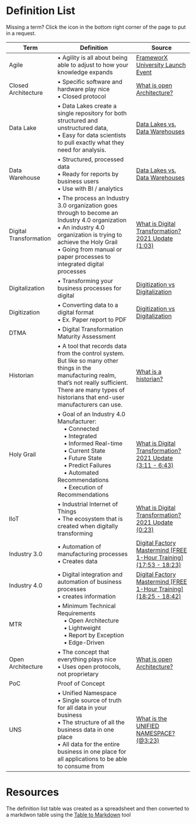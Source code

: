 # Definition List
Missing a term? Click the icon in the bottom right corner of the page to put in a request.

| Term                   | Definition                                                                                                                                                                                                                                                 | Source                                                                                                                                                                                                                                                           |
| ---------------------- | ---------------------------------------------------------------------------------------------------------------------------------------------------------------------------------------------------------------------------------------------------------- | ---------------------------------------------------------------------------------------------------------------------------------------------------------------------------------------------------------------------------------------------------------------- |
| Agile                  | • Agility is all about being able to adjust to how your knowledge expands                                                                                                                                                                                  | [FrameworX University Launch Event](https://youtu.be/PhRpTBwSqqE?t=2365)                                                                                                                                                                                         |
| Closed Architecture    | • Specific software and hardware play nice<br>• Closed protocol                                                                                                                                                                                            | [What is open Architecture?](https://www.youtube.com/watch?v=PMvBMNdlII0&list=PLGLQEZs6ivMoYbBio_DhxePRYlUOgjyk9&index=12)                                                                                                                                       |
| Data Lake              | • Data Lakes create a single repository for both structured and unstructured data,<br>• Easy for data scientists to pull exactly what they need for analysis.                                                                                              | [Data Lakes vs. Data Warehouses](https://www.oracle.com/a/ocom/docs/why-are-data-lakes-the-future-of-big-data-infographic.pdf?source=:ad:pas:go:dg:a_nas:71700000088129254-58700007462556219-p67083441405:RC_WWMK160617P00038C0001)                              |
| Data Warehouse         | • Structured, processed data<br>• Ready for reports by business users<br>• Use with BI / analytics                                                                                                                                                         | [Data Lakes vs. Data Warehouses](https://www.oracle.com/a/ocom/docs/why-are-data-lakes-the-future-of-big-data-infographic.pdf?source=:ad:pas:go:dg:a_nas:71700000088129254-58700007462556219-p67083441405:RC_WWMK160617P00038C0001)                              |
| Digital Transformation | • The process an Industry 3.0 organization goes through to become an Industry 4.0 organization<br>• An industry 4.0 organization is trying to achieve the Holy Grail<br>• Going from manual or paper processes to integrated digital processes             | [What is Digital Transformation? 2021 Update (1:03)](https://youtu.be/ekMwU_pgook?t=63)                                                                                                                                                                          |
| Digitalization         | • Transforming your business processes for digital                                                                                                                                                                                                         | [Digitization vs Digitalization](https://www.truqcapp.com/digitization-vs-digitalization-differences-definitions-and-examples/)                                                                                                                                  |
| Digitization           | • Converting data to a digital format<br>• Ex. Paper report to PDF                                                                                                                                                                                         | [Digitization vs Digitalization](https://www.truqcapp.com/digitization-vs-digitalization-differences-definitions-and-examples/)                                                                                                                                  |
| DTMA                   | • Digital Transformation Maturity Assessment<br>                                                                                                                                                                                                           |                                                                                                                                                                                                                                                                  |
| Historian              | • A tool that records data from the control system. But like so many other things in the manufacturing realm, that’s not really sufficient. There are many types of historians that end-user manufacturers can use.                                        | [What is a historian?](https://www.rtautomation.com/rtas-blog/what-is-a-historian) |
| Holy Grail             | • Goal of an Industry 4.0 Manufacturer:<br>    • Connected<br>    • Integrated<br>    • Informed Real-time<br>    • Current State<br>    • Future State<br>    • Predict Failures<br>    • Automated Recommendations<br>    • Execution of Recommendations | [What is Digital Transformation? 2021 Update (3:11 - 6:43)](https://youtu.be/ekMwU_pgook?t=191)                                                                                                                                                                  |
| IIoT                   | • Industrial Internet of Things<br>• The ecosystem that is created when digitally transforming                                                                                                                                                             | [What is Digital Transformation? 2021 Update (0:23)](https://youtu.be/ekMwU_pgook?t=23)                                                                                                                                                                          |
| Industry 3.0           | • Automation of manufacturing processes<br>• Creates data                                                                                                                                                                                                  | [Digital Factory Mastermind \[FREE 1-Hour Training\] (17:53 - 18:23)](https://youtu.be/NU5NIX9nTDA?t=1073)                                                                                                                                                       |
| Industry 4.0           | • Digital integration and automation of business processes<br>• creates information                                                                                                                                                                        | [Digital Factory Mastermind \[FREE 1-Hour Training\] (18:25 - 18:42)](https://youtu.be/NU5NIX9nTDA?t=1105)                                                                                                                                                       |
| MTR                    | • Minimum Technical Requirements<br>    • Open Architecture<br>    • Lightweight<br>    • Report by Exception<br>    • Edge-Driven                                                                                                                         |                                                                                                                                                                                                                                                                  |
| Open Architecture      | • The concept that everything plays nice<br>• Uses open protocols, not proprietary                                                                                                                                                                         | [What is open Architecture?](https://www.youtube.com/watch?v=PMvBMNdlII0&list=PLGLQEZs6ivMoYbBio_DhxePRYlUOgjyk9&index=12)                                                                                                                                       |
| PoC                    | Proof of Concept                                                                                                                                                                                                                                           |                                                                                                                                                                                                                                                                  |
| UNS                    | • Unified Namespace<br>• Single source of truth for all data in your business<br>• The structure of all the business data in one place<br>• All data for the entire business in one place for all applications to be able to consume from                  | [What is the UNIFIED NAMESPACE? (@3:23)](https://youtu.be/PB_9HIgSCWc?t=203)                                                                                                                                                                                     |
# Resources
The definition list table was created as a spreadsheet and then converted to a markdwon table using the [Table to Markdown](https://tabletomarkdown.com/) tool

<script src="https://github.com/aott33/digital-transformation-terms/blob/main/js/form.js"></script>
